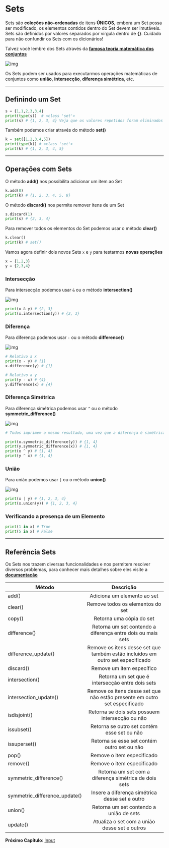 # Sets

Sets são **coleções não-ordenadas** de itens **ÚNICOS**, embora um Set possa ser modificado, os elementos contidos dentro do Set devem ser imutáveis. Sets são definidos por valores separados por vírgula dentro de **{}**. Cuidado para não confundir os Sets com os dicionários!

Talvez você lembre dos Sets através da **[famosa teoria matemática dos conjuntos](https://pt.wikipedia.org/wiki/Teoria_dos_conjuntos)**

![img](https://upload.wikimedia.org/wikipedia/commons/thumb/b/b0/Venn_A_subset_B.svg/150px-Venn_A_subset_B.svg.png)

Os Sets podem ser usados para executarmos operações matemáticas de conjuntos como **união**, **intersecção**, **diferença simétrica**, etc.

---------------------------------------

## Definindo um Set

```python
s = {1,1,2,3,3,4}
print(type(s))  # <class 'set'>
print(s) # {1, 2, 3, 4} Veja que os valores repetidos foram eliminados
```

Também podemos criar através do método **set()**

```python
k = set([1,2,3,4,5])
print(type(k)) # <class 'set'>
print(k) # {1, 2, 3, 4, 5}
```

---------------------------------------

## Operações com Sets

O método **add()** nos possibilita adicionar um item ao Set

```python
k.add(8)
print(k) # {1, 2, 3, 4, 5, 8}
```

O método **discard()** nos permite remover itens de um Set

```python
s.discard(1)
print(s) # {2, 3, 4}
```

Para remover todos os elementos do Set podemos usar o método **clear()**

```python
k.clear()
print(k) # set()
```

Vamos agora definir dois novos Sets `x` e `y` para testarmos **novas operações**

```python
x = {1,2,3}
y = {2,3,4}
```

### Intersecção

Para intersecção podemos usar `&` ou o método **intersection()**

![img](https://upload.wikimedia.org/wikipedia/commons/thumb/9/99/Venn0001.svg/220px-Venn0001.svg.png)

```python
print(x & y) # {2, 3}
print(x.intersection(y)) # {2, 3}
```

### Diferença

Para diferença podemos usar `-` ou o método **difference()**

![img](https://upload.wikimedia.org/wikipedia/commons/thumb/e/e6/Venn0100.svg/220px-Venn0100.svg.png)

```python
# Relativo a x
print(x - y) # {1}
x.difference(y) # {1}

# Relativo a y
print(y - x) # {4}
y.difference(x) # {4}
```

### Diferença Simétrica

Para diferença simétrica podemos usar `^` ou o método **symmetric_difference()**

![img](https://upload.wikimedia.org/wikipedia/commons/thumb/4/46/Venn0110.svg/220px-Venn0110.svg.png)

```python
# Todos imprimem o mesmo resultado, uma vez que a diferença é simétrica

print(x.symmetric_difference(y)) # {1, 4}
print(y.symmetric_difference(x)) # {1, 4}
print(x ^ y) # {1, 4}
print(y ^ x) # {1, 4}
```

### União

Para união podemos usar `|` ou o método **union()**

![img](https://upload.wikimedia.org/wikipedia/commons/thumb/3/30/Venn0111.svg/220px-Venn0111.svg.png)

```python
print(x | y) # {1, 2, 3, 4}
print(x.union(y)) # {1, 2, 3, 4}
```

### Verificando a presença de um Elemento

```python
print(1 in x) # True
print(5 in x) # False
```

---------------------------------------

## Referência Sets

Os Sets nos trazem diversas funcionalidades e nos permitem resolver diversos problemas, para conhecer mais detalhes sobre eles visite a **[documentação](https://docs.python.org/3/tutorial/datastructures.html#sets)**

| Método                        | Descrição                                                                      |
|-------------------------------|:--------------------------------------------------------------------------------:|
| add()                         | Adiciona um elemento ao set                                                    |
| clear()                       | Remove todos os elementos do set                                               |
| copy()                        | Retorna uma cópia do set                                                       |
| difference()                  | Retorna um set contendo a diferença entre dois ou mais sets                    |
| difference_update()           | Remove os itens desse set que também estão incluídos em outro set especificado |
| discard()                     | Remove um item específico                                                      |
| intersection()                | Retorna um set que é intersecção entre dois sets                               |
| intersection_update()         | Remove os itens desse set que não estão presente em outro set especificado     |
| isdisjoint()                  | Retorna se dois sets possuem intersecção ou não                                |
| issubset()                    | Retorna se outro set contém esse set ou não                                    |
| issuperset()                  | Retorna se esse set contém outro set ou não                                    |
| pop()                         | Remove o item especificado                                                     |
| remove()                      | Remove o item especificado                                                     |
| symmetric_difference()        | Retorna um set com a diferença simétrica de dois sets                          |
| symmetric_difference_update() | Insere a diferença simétrica desse set e outro                                 |
| union()                       | Retorna um set contendo a união de sets                                        |
| update()                      | Atualiza o set com a união desse set e outros                                  |

**Próximo Capítulo**: [Input](https://github.com/the-akira/Python-Iluminado/blob/master/Capitulos/12.Input.md)
